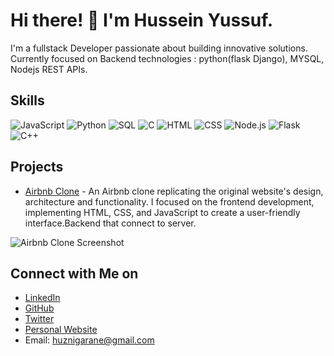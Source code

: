 # Hi there! 👋 I'm Hussein Yussuf.

I'm a fullstack Developer passionate about building innovative solutions. Currently focused on  Backend technologies : python(flask Django), MYSQL, Nodejs REST APIs.


## Skills

![JavaScript](https://img.shields.io/badge/-JavaScript-yellow?logo=javascript&logoColor=white)
![Python](https://img.shields.io/badge/-Python-blue?logo=python&logoColor=white)
![SQL](https://img.shields.io/badge/-SQL-orange?logo=sql&logoColor=white)
![C](https://img.shields.io/badge/-C-blue?logo=c&logoColor=white)
![HTML](https://img.shields.io/badge/-HTML-red?logo=html5&logoColor=white)
![CSS](https://img.shields.io/badge/-CSS-blueviolet?logo=css3&logoColor=white)
![Node.js](https://img.shields.io/badge/-Node.js-green?logo=node.js&logoColor=white)
![Flask](https://img.shields.io/badge/-Flask-black?logo=flask&logoColor=white)
![C++](https://img.shields.io/badge/-C++-00599C?logo=c%2b%2b&logoColor=white)


## Projects

- [Airbnb Clone](link) - An Airbnb clone replicating the original website's design, architecture and functionality. I focused on the frontend development, implementing HTML, CSS, and JavaScript to create a user-friendly interface.Backend that connect to server.

![Airbnb Clone Screenshot](https://i.imgur.com/UeXnVSl_d.webp?maxwidth=128&shape=square)

 


## Connect with Me on

- [LinkedIn](https://www.linkedin.com/in/hussein-garane-06967b26b/)
- [GitHub](https://github.com/GaraneHuzni)
- [Twitter](https://twitter.com/GaraneHuzni)
- [Personal Website](huzni.tech)
- Email: huznigarane@gmail.com
